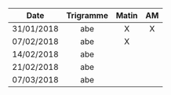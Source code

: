 |Date | Trigramme | Matin  | AM  |
|-----|:---------:|:------:|:---:|
| 31/01/2018 | abe |   X   |  X  |
| 07/02/2018 | abe |   X   |     |
| 14/02/2018 | abe |       |     |
| 21/02/2018 | abe |       |     |
| 07/03/2018 | abe |       |     |
